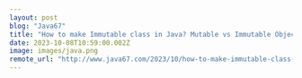```yaml
---
layout: post
blog: "Java67"
title: "How to make Immutable class in Java? Mutable vs Immutable Objects"
date: 2023-10-08T10:59:00.002Z
image: images/java.png
remote_url: "http://www.java67.com/2023/10/how-to-make-immutable-class-in-java.html"
---
```

